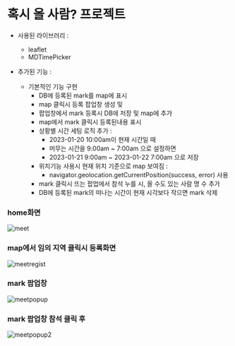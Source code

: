 # 혹시 올 사람? 프로젝트

* 사용된 라이브러리 :
  * leaflet
  * MDTimePicker


* 추가된 기능 :
  * 기본적인 기능 구현
    * DB에 등록된 mark를 map에 표시
    * map 클릭시 등록 팝업창 생성 및
    * 팝업창에서 mark 등록시 DB에 저장 및 map에 추가
    * map에서 mark 클릭시 등록된내용 표시
    * 상황별 시간 세팅 로직 추가 :
      * 2023-01-20 10:00am이 현재 시간일 때
      * 머무는 시간을 9:00am ~ 7:00am 으로 설정하면
      * 2023-01-21 9:00am ~ 2023-01-22 7:00am 으로 저장
    * 위치기능 사용시 현재 위치 기준으로 map 보여짐 :
      * navigator.geolocation.getCurrentPosition(success, error) 사용
    * mark 클릭시 뜨는 팝업에서 참석 누를 시, 올 수도 있는 사람 명 수 추가
    * DB에 등록된 mark의 떠나는 시간이 현재 시각보다 작으면 mark 삭제
    
### home화면
![meet](https://user-images.githubusercontent.com/70901928/214245481-b47c6f8d-1b22-4f75-91c1-fecb19884277.png)

### map에서 임의 지역 클릭시 등록화면
![meetregist](https://user-images.githubusercontent.com/70901928/214245537-d3c104c6-77c2-4c8c-bf4e-63602445d4a6.png)

### mark 팝업창
![meetpopup](https://user-images.githubusercontent.com/70901928/214245512-6afd2f72-945d-4314-988c-5e36a1ed9452.png)
### mark 팝업창 참석 클릭 후
![meetpopup2](https://user-images.githubusercontent.com/70901928/214245524-7d0439cd-ed4d-4162-8bd9-16e83a399354.png)


